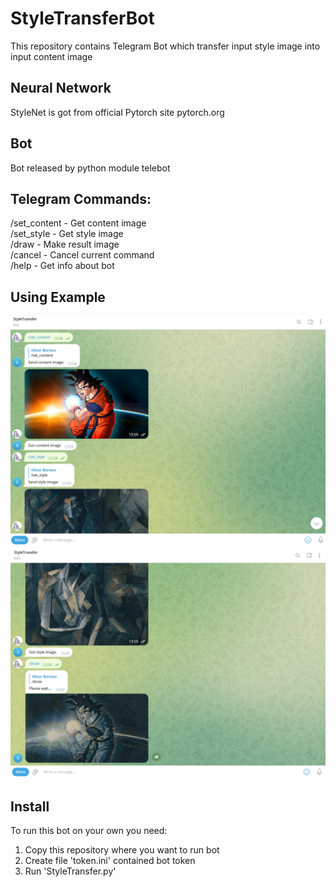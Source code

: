 # StyleTransferBot
This repository contains Telegram Bot which transfer  input style image into input content image 

## Neural Network
StyleNet is got from official Pytorch site pytorch.org

## Bot
Bot released by python module telebot

## Telegram Commands:
/set_content - Get content image <br />
/set_style - Get style image<br />
/draw - Make result image<br />
/cancel - Cancel current command<br />
/help - Get info about bot<br />

## Using Example
![alt tag](https://github.com/KOTOBOPOT/StyleTransferBot/blob/main/screenshot2.jpg)
![alt tag](https://github.com/KOTOBOPOT/StyleTransferBot/blob/main/screenshot1.jpg)

## Install
To run this bot on your own you need:
1. Copy this repository where you want to run bot
2. Create file 'token.ini' contained bot token
3. Run 'StyleTransfer.py'
